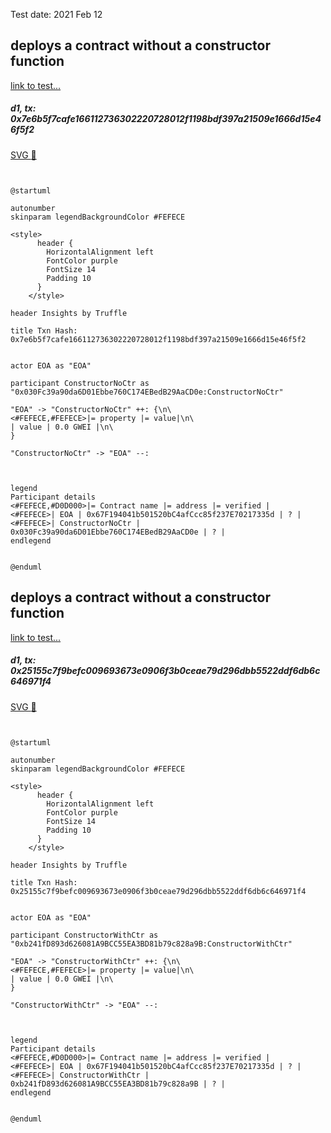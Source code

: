 Test date: 2021 Feb 12



## deploys a contract without a constructor function
[link to test...](http://github.com/trufflesuite/txlog-seedlings/blob/152a410baf2d76d60511fdf559e3219e7a4ffee9/test/constructor.test.js#L10)

##### d1, tx: 0x7e6b5f7cafe166112736302220728012f1198bdf397a21509e1666d15e46f5f2

[SVG :telescope:](https://www.planttext.com/api/plantuml/svg/ZLDDRzim3BthLn3PiUj6-JCEigo9uxIzR0LMO9TUP9jEX3go8Sj3qhh_VR9Z1ErocIwK-V7U8oapTjCOeKsxBnaJhQbKkqz9i-PPgbfeiOUIjgJobSYUjxfgLHvNPQNXqoRP9772sBmnnv8M38Qp8v6JXjVn4-2kqlAbKaQKor9krPwKiOY5EITiRF04MRUwBkb3u9Ty8U3UsVSWybogBN0SNM-3dNyTHR2H_rurShip3QH7UDHjKLXSPgGf2HuF2kv4ivi17a8AKhy8Cr4G3mBEdT0DN7GS1qDdYjmfE8-cQLwuKIWSxcFKfmKvzyaB2hzmc1rPPgpqvESIH0CJQoUCsRaPcSbQs5xZIZL6jttMZoesUaZ30xguoTn8H9YBO8qyILCA0unvw2KhobTEj1Jn6cdsRxs57rZWUW6JYo1SNStWzKaziVcueC-ZNNJVeDPLJTeSmTx_YBAbhi_iJdVe0ByWtFvExc7mlrccIuAUziH_FGFRFpiz3_RmhkUSZ91byqx36jU8s6kmY4RReO4IU-g5s8rgQff14sbPICgXEvSkkc6sLjiX23Syyj3ZgO_STp2DFL74MJQrYt3394I7Xwxhsshu_X7XOWSztFzkO8IpFOwTCdPZZVrV_W80)


```plantuml


@startuml

autonumber
skinparam legendBackgroundColor #FEFECE

<style>
      header {
        HorizontalAlignment left
        FontColor purple
        FontSize 14
        Padding 10
      }
    </style>

header Insights by Truffle

title Txn Hash: 0x7e6b5f7cafe166112736302220728012f1198bdf397a21509e1666d15e46f5f2


actor EOA as "EOA"

participant ConstructorNoCtr as "0x030Fc39a90da6D01Ebbe760C174EBedB29AaCD0e:ConstructorNoCtr"

"EOA" -> "ConstructorNoCtr" ++: {\n\
<#FEFECE,#FEFECE>|= property |= value|\n\
| value | 0.0 GWEI |\n\
}

"ConstructorNoCtr" -> "EOA" --: 



legend
Participant details
<#FEFECE,#D0D000>|= Contract name |= address |= verified |
<#FEFECE>| EOA | 0x67F194041b501520bC4afCcc85f237E70217335d | ? |
<#FEFECE>| ConstructorNoCtr | 0x030Fc39a90da6D01Ebbe760C174EBedB29AaCD0e | ? |
endlegend


@enduml
```



## deploys a contract without a constructor function
[link to test...](http://github.com/trufflesuite/txlog-seedlings/blob/152a410baf2d76d60511fdf559e3219e7a4ffee9/test/constructor.test.js#L10)

##### d1, tx: 0x25155c7f9befc009693673e0906f3b0ceae79d296dbb5522ddf6db6c646971f4

[SVG :telescope:](https://www.planttext.com/api/plantuml/svg/ZLDDRzim3BthLn3PiUicVyYsWYnhuZXjJokm0htq8bkI8zIH3LaUajRzxvCT8sYn7AOBQP9wxv6K4RffBJEssrS8iSxMkjldmg3sHUc66RQ7IfH2ypKhNafJTvgdTLKR-BBDjbcQ8RHexR4IImJZsGd6XO6twHFWhZRgjTQMLQjAbNelj7M8qfuBjYvvWcmwqrJYK-AtUXNWXUVO0-DSwH8yF8NUHxluFeb04_-zRbMviotaHtWqdPGE5rbbAm6F1mrthDtD0HzyuX5In9BcGXOOquW6KHm8J74aWnmNWecOSfz6FCy9yNtEfNEZ8WeZ6dioH6vaXNNIiryhO2tCd9qXvEPcLQ4QvdfDQzrQqmrLJyhkKcl6Gdp8_T2JcuG6FF8Zd7WhkavJGh9LiDuaNXxJ8l4JHjVpVn4SnSW4rqkONKZ3rTKStfxrCrfCQ_ewsMN_0nfJDyBO8pZ_3wiwqG-L_Sc77l0t3BTFsJsCyNV7TObYe3vfk9w3cmCwFHFqyA5tBYnJLVj1nGPlCCQ32eTfZHiUQBONWnItMIFQTbGbZ99ASEZFLvVzE6EdxX35Mu-6EFHoWZtYupmDcKoB8Y7I3-8inhuN1m5nj-7dPuGBknW0_tSJ4w3hSkeLeHjdt9_p5m00)


```plantuml


@startuml

autonumber
skinparam legendBackgroundColor #FEFECE

<style>
      header {
        HorizontalAlignment left
        FontColor purple
        FontSize 14
        Padding 10
      }
    </style>

header Insights by Truffle

title Txn Hash: 0x25155c7f9befc009693673e0906f3b0ceae79d296dbb5522ddf6db6c646971f4


actor EOA as "EOA"

participant ConstructorWithCtr as "0xb241fD893d626081A9BCC55EA3BD81b79c828a9B:ConstructorWithCtr"

"EOA" -> "ConstructorWithCtr" ++: {\n\
<#FEFECE,#FEFECE>|= property |= value|\n\
| value | 0.0 GWEI |\n\
}

"ConstructorWithCtr" -> "EOA" --: 



legend
Participant details
<#FEFECE,#D0D000>|= Contract name |= address |= verified |
<#FEFECE>| EOA | 0x67F194041b501520bC4afCcc85f237E70217335d | ? |
<#FEFECE>| ConstructorWithCtr | 0xb241fD893d626081A9BCC55EA3BD81b79c828a9B | ? |
endlegend


@enduml
```

